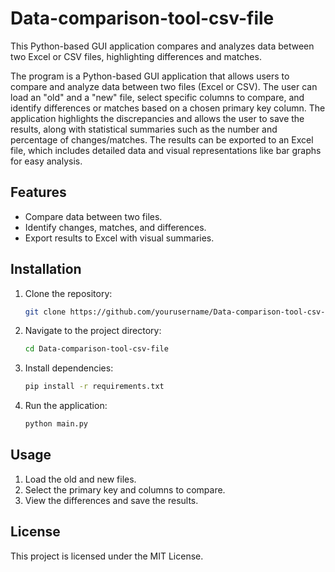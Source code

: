 # Data-comparison-tool-csv-file
This Python-based GUI application compares and analyzes data between two Excel or CSV files, highlighting differences and matches.

The program is a Python-based GUI application that allows users to compare and analyze data between two files (Excel or CSV). The user can load an "old" and a "new" file, select specific columns to compare, and identify differences or matches based on a chosen primary key column. The application highlights the discrepancies and allows the user to save the results, along with statistical summaries such as the number and percentage of changes/matches. The results can be exported to an Excel file, which includes detailed data and visual representations like bar graphs for easy analysis.

## Features

- Compare data between two files.
- Identify changes, matches, and differences.
- Export results to Excel with visual summaries.

## Installation

1. Clone the repository:
    ```bash
    git clone https://github.com/yourusername/Data-comparison-tool-csv-file.git
    ```

2. Navigate to the project directory:
    ```bash
    cd Data-comparison-tool-csv-file
    ```

3. Install dependencies:
    ```bash
    pip install -r requirements.txt
    ```

4. Run the application:
    ```bash
    python main.py
    ```

## Usage

1. Load the old and new files.
2. Select the primary key and columns to compare.
3. View the differences and save the results.

## License

This project is licensed under the MIT License.
